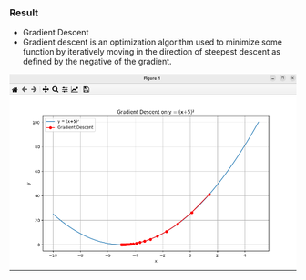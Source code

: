 ### Result
* Gradient Descent
* Gradient descent is an optimization algorithm used to minimize some function by iteratively moving in the direction of steepest descent as defined by the negative of the gradient.


<img src='result.png' />

